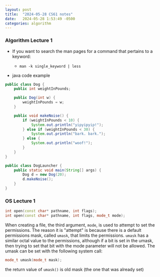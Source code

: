 ```yaml
---
layout: post
title:  "2024-05-28 CS61 notes"
date:   2024-05-28 1:53:49 -0500
categories: algorithm
---
```

### Algorithm Lecture 1

- If you want to search the man pages for a command that pertains to a keyword:
  + `man -k single_keyword | less`

- java code example

```java
public class Dog {
    public int weightInPounds;

    public Dog(int w) {
        weightInPounds = w;
    }

    public void makeNoise() {
        if (weightInPounds < 10) {
            System.out.println("yipyipyip!");
        } else if (weightInPounds < 30) {
            System.out.println("bark. bark.");
        } else {
            System.out.println("woof!");
        }    
    }
}

public class DogLauncher {
    public static void main(String[] args) {
        Dog d = new Dog(20);
        d.makeNoise();
    }
}
```

### OS Lecture 1

```c++
int open(const char* pathname, int flags);
int open(const char* pathname, int flags, mode_t mode);
```

When creating a file, the third argument, `mode`, is used to attempt to set the permissions.
The reason it is "attempt" is because there is a default permissions mask, called `umask`, that limits the permissions. `umask` has a similar octal value to the permissions, although if a bit is set in the umask, then trying to set that bit with the mode parameter will not be allowed. The umask can be set with the following system call:

```c++
mode_t umask(mode_t mask); 
```

the return value of `umask()` is old mask (the one that was already set)

